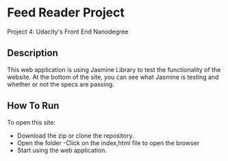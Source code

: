 # Feed Reader Project
Project 4: Udacity's Front End Nanodegree

## Description
This web application is using Jasmine Library to test the functionality of the website.
At the bottom of the site, you can see what Jasmine is testing and whether or not the specs are passing.

## How To Run
To open this site:
- Download the zip or clone the repository.
- Open the folder -Click on the index,html file to open the browser
- Start using the web application.
